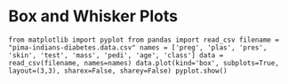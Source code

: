 # Box and Whisker Plots
`from matplotlib import pyplot
from pandas import read_csv
filename = "pima-indians-diabetes.data.csv"
names = ['preg', 'plas', 'pres', 'skin', 'test', 'mass', 'pedi', 'age', 'class']
data = read_csv(filename, names=names)
data.plot(kind='box', subplots=True, layout=(3,3), sharex=False, sharey=False)
pyplot.show()`